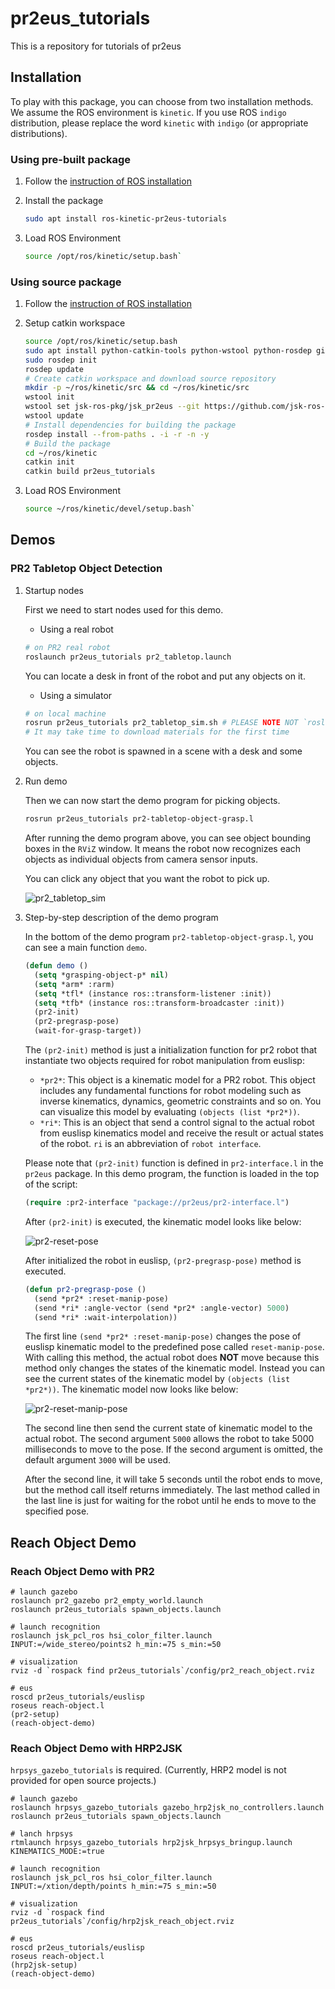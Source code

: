 # pr2eus_tutorials

This is a repository for tutorials of pr2eus

## Installation

To play with this package, you can choose from two installation methods.
We assume the ROS environment is `kinetic`.
If you use ROS `indigo` distribution, please replace the word `kinetic` with `indigo` (or appropriate distributions).

### Using pre-built package

1. Follow the [instruction of ROS installation](http://wiki.ros.org/kinetic/Installation/Ubuntu)
2. Install the package

    ```bash
    sudo apt install ros-kinetic-pr2eus-tutorials
    ```

3. Load ROS Environment

    ```bash
    source /opt/ros/kinetic/setup.bash`
    ```

### Using source package

1. Follow the [instruction of ROS installation](http://wiki.ros.org/kinetic/Installation/Ubuntu)
2. Setup catkin workspace

   ```bash
   source /opt/ros/kinetic/setup.bash
   sudo apt install python-catkin-tools python-wstool python-rosdep git
   sudo rosdep init
   rosdep update
   # Create catkin workspace and download source repository
   mkdir -p ~/ros/kinetic/src && cd ~/ros/kinetic/src
   wstool init
   wstool set jsk-ros-pkg/jsk_pr2eus --git https://github.com/jsk-ros-pkg/jsk_pr2eus.git -v master
   wstool update
   # Install dependencies for building the package
   rosdep install --from-paths . -i -r -n -y
   # Build the package
   cd ~/ros/kinetic
   catkin init
   catkin build pr2eus_tutorials
   ```

3. Load ROS Environment

   ```bash
   source ~/ros/kinetic/devel/setup.bash`
   ```

## Demos

### PR2 Tabletop Object Detection

1. Startup nodes

    First we need to start nodes used for this demo.

    - Using a real robot

    ```bash
    # on PR2 real robot
    roslaunch pr2eus_tutorials pr2_tabletop.launch
    ```

    You can locate a desk in front of the robot and put any objects on it.

    - Using a simulator

    ```bash
    # on local machine
    rosrun pr2eus_tutorials pr2_tabletop_sim.sh # PLEASE NOTE NOT `roslaunch` BUT `rosrun`!
    # It may take time to download materials for the first time
    ```

    You can see the robot is spawned in a scene with a desk and some objects.

2. Run demo

    Then we can now start the demo program for picking objects.

    ```bash
    rosrun pr2eus_tutorials pr2-tabletop-object-grasp.l
    ```

    After running the demo program above, you can see object bounding boxes in the `RViZ` window.
    It means the robot now recognizes each objects as individual objects from camera sensor inputs.

    You can click any object that you want the robot to pick up.


    ![pr2_tabletop_sim](https://gist.githubusercontent.com/furushchev/b3f3bb08953407966f80f4b0ac70c7dd/raw/pr2_tabletop_screen.png)

3. Step-by-step description of the demo program

    In the bottom of the demo program `pr2-tabletop-object-grasp.l`, you can see a main function `demo`.

    ```lisp
    (defun demo ()
      (setq *grasping-object-p* nil)
      (setq *arm* :rarm)
      (setq *tfl* (instance ros::transform-listener :init))
      (setq *tfb* (instance ros::transform-broadcaster :init))
      (pr2-init)
      (pr2-pregrasp-pose)
      (wait-for-grasp-target))
    ```

    The `(pr2-init)` method is just a initialization function for pr2 robot that instantiate two objects required for robot manipulation from euslisp:

    - `*pr2*`: This object is a kinematic model for a PR2 robot. This object includes any fundamental functions for robot modeling such as inverse kinematics, dynamics, geometric constraints and so on. You can visualize this model by evaluating `(objects (list *pr2*))`.
    - `*ri*`: This is an object that send a control signal to the actual robot from euslisp kinematics model and receive the result or actual states of the robot. `ri` is an abbreviation of `robot interface`.

    Please note that `(pr2-init)` function is defined in `pr2-interface.l` in the `pr2eus` package.
    In this demo program, the function is loaded in the top of the script:
    
    ```lisp
    (require :pr2-interface "package://pr2eus/pr2-interface.l")
    ```

    After `(pr2-init)` is executed, the kinematic model looks like below:

    ![pr2-reset-pose](https://user-images.githubusercontent.com/1901008/39504750-d44efa06-4e08-11e8-8aef-7c0f3ce0802b.png)


    After initialized the robot in euslisp, `(pr2-pregrasp-pose)` method is executed.

    ```lisp
    (defun pr2-pregrasp-pose ()
      (send *pr2* :reset-manip-pose)
      (send *ri* :angle-vector (send *pr2* :angle-vector) 5000)
      (send *ri* :wait-interpolation))
    ```

    The first line `(send *pr2* :reset-manip-pose)` changes the pose of euslisp kinematic model to the predefined pose called `reset-manip-pose`.
    With calling this method, the actual robot does **NOT** move because this method only changes the states of the kinematic model. Instead you can see the current states of the kinematic model by `(objects (list *pr2*))`.
    The kinematic model now looks like below:

    ![pr2-reset-manip-pose](https://user-images.githubusercontent.com/1901008/39504749-d42a4ff8-4e08-11e8-8597-6ca54b5a97e7.png)

    The second line then send the current state of kinematic model to the actual robot.
    The second argument `5000` allows the robot to take 5000 milliseconds to move to the pose. If the second argument is omitted, the default argument `3000` will be used.

    After the second line, it will take 5 seconds until the robot ends to move, but the method call itself returns immediately.
    The last method called in the last line is just for waiting for the robot until he ends to move to the specified pose.


## Reach Object Demo
### Reach Object Demo with PR2

```
# launch gazebo
roslaunch pr2_gazebo pr2_empty_world.launch
roslaunch pr2eus_tutorials spawn_objects.launch

# launch recognition
roslaunch jsk_pcl_ros hsi_color_filter.launch INPUT:=/wide_stereo/points2 h_min:=75 s_min:=50

# visualization
rviz -d `rospack find pr2eus_tutorials`/config/pr2_reach_object.rviz

# eus
roscd pr2eus_tutorials/euslisp
roseus reach-object.l
(pr2-setup)
(reach-object-demo)
```

### Reach Object Demo with HRP2JSK

`hrpsys_gazebo_tutorials` is required.
(Currently, HRP2 model is not provided for open source projects.)

```
# launch gazebo
roslaunch hrpsys_gazebo_tutorials gazebo_hrp2jsk_no_controllers.launch
roslaunch pr2eus_tutorials spawn_objects.launch

# lanch hrpsys
rtmlaunch hrpsys_gazebo_tutorials hrp2jsk_hrpsys_bringup.launch KINEMATICS_MODE:=true

# launch recognition
roslaunch jsk_pcl_ros hsi_color_filter.launch INPUT:=/xtion/depth/points h_min:=75 s_min:=50

# visualization
rviz -d `rospack find pr2eus_tutorials`/config/hrp2jsk_reach_object.rviz

# eus
roscd pr2eus_tutorials/euslisp
roseus reach-object.l
(hrp2jsk-setup)
(reach-object-demo)
```
